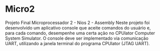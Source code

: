 # Micro2
Projeto Final Microprocessador 2 - Nios 2 - Assembly
Neste projeto foi desenvolvido um aplicativo console que aceite comandos do
usuário e, para cada comando, desempenhe uma certa ação no CPUlator Computer System
Simulator. O console deve ser implementado via comunicação UART, utilizando a janela terminal
do programa CPUlator (JTAG UART).
